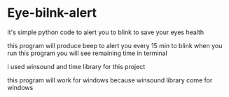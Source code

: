# Eye-bilnk-alert

it's simple python code to alert you to blink to save your eyes health 

this program will produce beep to alert you every 15 min to blink 
when you run this program you will see remaining time in terminal

i used winsound and time library for this project 

this program will work for windows because winsound library come for windows
